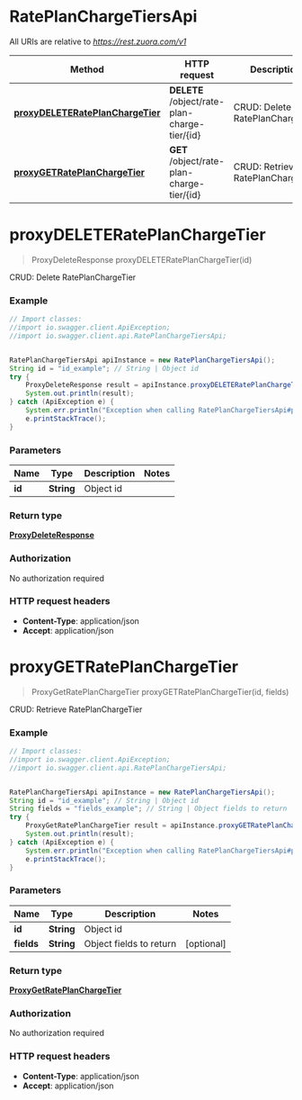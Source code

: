 # RatePlanChargeTiersApi

All URIs are relative to *https://rest.zuora.com/v1*

Method | HTTP request | Description
------------- | ------------- | -------------
[**proxyDELETERatePlanChargeTier**](RatePlanChargeTiersApi.md#proxyDELETERatePlanChargeTier) | **DELETE** /object/rate-plan-charge-tier/{id} | CRUD: Delete RatePlanChargeTier
[**proxyGETRatePlanChargeTier**](RatePlanChargeTiersApi.md#proxyGETRatePlanChargeTier) | **GET** /object/rate-plan-charge-tier/{id} | CRUD: Retrieve RatePlanChargeTier


<a name="proxyDELETERatePlanChargeTier"></a>
# **proxyDELETERatePlanChargeTier**
> ProxyDeleteResponse proxyDELETERatePlanChargeTier(id)

CRUD: Delete RatePlanChargeTier



### Example
```java
// Import classes:
//import io.swagger.client.ApiException;
//import io.swagger.client.api.RatePlanChargeTiersApi;


RatePlanChargeTiersApi apiInstance = new RatePlanChargeTiersApi();
String id = "id_example"; // String | Object id
try {
    ProxyDeleteResponse result = apiInstance.proxyDELETERatePlanChargeTier(id);
    System.out.println(result);
} catch (ApiException e) {
    System.err.println("Exception when calling RatePlanChargeTiersApi#proxyDELETERatePlanChargeTier");
    e.printStackTrace();
}
```

### Parameters

Name | Type | Description  | Notes
------------- | ------------- | ------------- | -------------
 **id** | **String**| Object id |

### Return type

[**ProxyDeleteResponse**](ProxyDeleteResponse.md)

### Authorization

No authorization required

### HTTP request headers

 - **Content-Type**: application/json
 - **Accept**: application/json

<a name="proxyGETRatePlanChargeTier"></a>
# **proxyGETRatePlanChargeTier**
> ProxyGetRatePlanChargeTier proxyGETRatePlanChargeTier(id, fields)

CRUD: Retrieve RatePlanChargeTier



### Example
```java
// Import classes:
//import io.swagger.client.ApiException;
//import io.swagger.client.api.RatePlanChargeTiersApi;


RatePlanChargeTiersApi apiInstance = new RatePlanChargeTiersApi();
String id = "id_example"; // String | Object id
String fields = "fields_example"; // String | Object fields to return
try {
    ProxyGetRatePlanChargeTier result = apiInstance.proxyGETRatePlanChargeTier(id, fields);
    System.out.println(result);
} catch (ApiException e) {
    System.err.println("Exception when calling RatePlanChargeTiersApi#proxyGETRatePlanChargeTier");
    e.printStackTrace();
}
```

### Parameters

Name | Type | Description  | Notes
------------- | ------------- | ------------- | -------------
 **id** | **String**| Object id |
 **fields** | **String**| Object fields to return | [optional]

### Return type

[**ProxyGetRatePlanChargeTier**](ProxyGetRatePlanChargeTier.md)

### Authorization

No authorization required

### HTTP request headers

 - **Content-Type**: application/json
 - **Accept**: application/json

